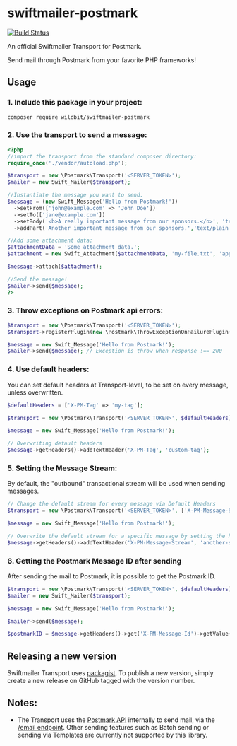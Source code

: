 # swiftmailer-postmark
[![Build Status](https://circleci.com/gh/ActiveCampaign/swiftmailer-postmark.svg?style=shield)](https://circleci.com/gh/ActiveCampaign/swiftmailer-postmark)

An official Swiftmailer Transport for Postmark.

Send mail through Postmark from your favorite PHP frameworks!

## Usage

### 1. Include this package in your project:

```bash
composer require wildbit/swiftmailer-postmark
```
### 2. Use the transport to send a message:

```php
<?php
//import the transport from the standard composer directory:
require_once('./vendor/autoload.php');

$transport = new \Postmark\Transport('<SERVER_TOKEN>');
$mailer = new Swift_Mailer($transport);

//Instantiate the message you want to send.
$message = (new Swift_Message('Hello from Postmark!'))
  ->setFrom(['john@example.com' => 'John Doe'])
  ->setTo(['jane@example.com'])
  ->setBody('<b>A really important message from our sponsors.</b>', 'text/html')
  ->addPart('Another important message from our sponsors.','text/plain');

//Add some attachment data:
$attachmentData = 'Some attachment data.';
$attachment = new Swift_Attachment($attachmentData, 'my-file.txt', 'application/octet-stream');

$message->attach($attachment);

//Send the message!
$mailer->send($message);
?>
```

### 3. Throw exceptions on Postmark api errors:

```php
$transport = new \Postmark\Transport('<SERVER_TOKEN>');
$transport->registerPlugin(new \Postmark\ThrowExceptionOnFailurePlugin());

$message = new Swift_Message('Hello from Postmark!');
$mailer->send($message); // Exception is throw when response !== 200
```

### 4. Use default headers:

You can set default headers at Transport-level, to be set on every message, unless overwritten.

```php
$defaultHeaders = ['X-PM-Tag' => 'my-tag'];

$transport = new \Postmark\Transport('<SERVER_TOKEN>', $defaultHeaders);

$message = new Swift_Message('Hello from Postmark!');

// Overwriting default headers
$message->getHeaders()->addTextHeader('X-PM-Tag', 'custom-tag');
```

### 5. Setting the Message Stream:

By default, the "outbound" transactional stream will be used when sending messages.

```php
// Change the default stream for every message via Default Headers
$transport = new \Postmark\Transport('<SERVER_TOKEN>', ['X-PM-Message-Stream' => 'your-custom-stream']);

$message = new Swift_Message('Hello from Postmark!');

// Overwrite the default stream for a specific message by setting the header
$message->getHeaders()->addTextHeader('X-PM-Message-Stream', 'another-stream');
```

### 6. Getting the Postmark Message ID after sending
After sending the mail to Postmark, it is possible to get the Postmark ID.

```php 
$transport = new \Postmark\Transport('<SERVER_TOKEN>', $defaultHeaders);
$mailer = new Swift_Mailer($transport);

$message = new Swift_Message('Hello from Postmark!');

$mailer->send($message);

$postmarkID = $message->getHeaders()->get('X-PM-Message-Id')->getValue();
```

## Releasing a new version

Swiftmailer Transport uses [packagist](https://packagist.org/packages/wildbit/swiftmailer-postmark).
To publish a new version, simply create a new release on GitHub tagged with the version number.

## Notes:

- The Transport uses the [Postmark API](https://postmarkapp.com/developer) internally to send mail, via the [/email endpoint](https://postmarkapp.com/developer/api/email-api#send-a-single-email). Other sending features such as Batch sending or sending via Templates are currently not supported by this library.
